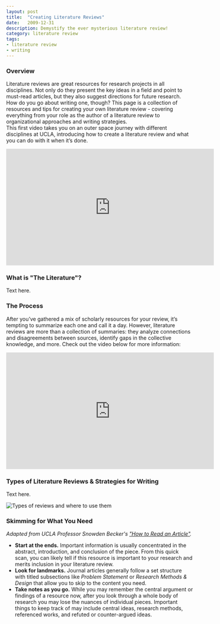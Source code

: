 ```yaml
---
layout: post
title:  "Creating Literature Reviews"
date:   2009-12-31
description: Demystify the ever mysterious literature review! 
category: literature review
tags:
- literature review
- writing
---
```

### Overview
<p class="flow-text">Literature reviews are great resources for research projects in all disciplines. Not only do they present the key ideas in a field and point to must-read articles, but they also suggest directions for future research. How do you go about writing one, though? This page is a collection of resources and tips for creating your own literature review - covering everything from your role as the author of a literature review to organizational approaches and writing strategies. <BR> This first video takes you on an outer space journey with different disciplines at UCLA, introducing how to create a literature review and what you can do with it when it’s done. </p>

<div class="video-container">
<iframe width="560" height="315" src="https://www.youtube.com/embed/u-jg92ZjObg" frameborder="0" allowfullscreen></iframe></div>

### What is "The Literature"? 
<p class="flow-text">Text here.</p>

### The Process
<p class="flow-text">After you’ve gathered a mix of scholarly resources for your review, it’s tempting to summarize each one and call it a day. However, literature reviews are more than a collection of summaries: they analyze connections and disagreements between sources, identify gaps in the collective knowledge, and more. Check out the video below for more information: 

<div class="video-container">
<iframe width="560" height="315" src="https://www.youtube.com/embed/ZDhHkKO3urg" frameborder="0" allowfullscreen></iframe>
</div>

### Types of Literature Reviews &amp; Strategies for Writing
<p class="flow-text">Text here.</p>
<img class="responsive-img materialboxed" src="{{ '/assets/img/content/lit-review-plot.jpg' | prepend: site.baseurl }}" alt="Types of reviews and where to use them" data-caption="Types of reviews and where to use them"> 

### Skimming for What You Need
<p class="flow-text"><i>Adapted from UCLA Professor Snowden Becker's <a href="hhttps://snowdenbecker.files.wordpress.com/2016/09/how-to-read-an-article_2016.pdf">"How to Read an Article"</a>.</i><BR>
<ul>
<li><b>Start at the ends.</b> Important information is usually concentrated in the abstract, introduction, and conclusion of the piece. From this quick scan, you can likely tell if this resource is important to your research and merits inclusion in your literature review.</li>
<li><b>Look for landmarks.</b> Journal articles generally follow a set structure with titled subsections like <i>Problem Statement</i> or <i>Research Methods &amp; Design</i> that allow you to skip to the content you need.</li>
<li><b>Take notes as you go.</b> While you may remember the central argument or findings of a resource now, after you look through a whole body of research you may lose the nuances of individual pieces. Important things to keep track of may include central ideas, research methods, referenced works, and refuted or counter-argued ideas. </li></ul>


